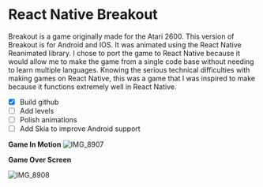 # React Native Breakout
Breakout is a game originally made for the Atari 2600. This version of Breakout is for Android and IOS. It was animated using the React Native Reanimated library. I chose to port the game to React Native because it would allow me to make the game from a single code base without needing to learn multiple languages. Knowing the serious technical difficulties with making games on React Native, this was a game that I was inspired to make because it functions extremely well in React Native.
- [x] Build github
- [ ] Add levels
- [ ] Polish animations
- [ ] Add Skia to improve Android support 

**Game In Motion**
![IMG_8907](https://github.com/empathey/reactbreakouthell/assets/133193728/806955de-8762-4513-8410-6a01d0823a96)

**Game Over Screen**

![IMG_8908](https://github.com/empathey/reactbreakouthell/assets/133193728/f4f69aee-2dad-42df-a10c-8fe0e7edaefe)

